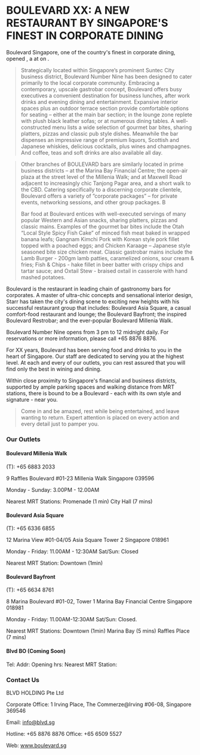 # BOULEVARD XX: A NEW RESTAURANT BY SINGAPORE'S FINEST IN CORPORATE DINING

Boulevard Singapore, one of the country's finest in corporate dining, opened <insert restaurant name>, a <insert adjectives> at <insert address> on <insert date>.

>Strategically located within Singapore’s prominent Suntec City business district, Boulevard Number Nine has been designed to cater primarily to the local corporate community. Embracing a contemporary, upscale gastrobar concept, Boulevard offers busy executives a convenient destination for business lunches, after work drinks and evening dining and entertainment. Expansive interior spaces plus an outdoor terrace section provide comfortable options for seating – either at the main bar section; in the lounge zone replete with plush black leather sofas; or at numerous dining tables. A well-constructed menu lists a wide selection of gourmet bar bites, sharing platters, pizzas and classic pub style dishes. Meanwhile the bar dispenses an impressive range of premium liquors, Scottish and Japanese whiskies, delicious cocktails, plus wines and champagnes.  And coffee, teas and soft drinks are also available all day.

>Other branches of BOULEVARD bars are similarly located in prime business districts – at the Marina Bay Financial Centre; the open-air plaza at the street level of the Millenia Walk; and at Maxwell Road adjacent to increasingly chic Tanjong Pagar area, and a short walk to the CBD.  Catering specifically to a discerning corporate clientele, Boulevard offers a variety of  ”corporate packages” – for private events, networking sessions, and other group packages. B
>
> Bar food at Boulevard entices with well-executed servings of many popular Western and Asian snacks, sharing platters, pizzas and classic mains. Examples of the gourmet bar bites include the Otah “Local Style Spicy Fish Cake” of minced fish meat baked in wrapped banana leafs; Gangnam Kimchi Pork with Korean style pork fillet topped with a poached eggs; and  Chicken Karaage – Japanese style seasoned bite size chicken meat. Classic gastrobar mains include the Lamb Burger - 200gm lamb patties, caramelized onions, sour cream & fries; Fish & Chips - hake fillet in beer batter with crispy chips and tartar sauce; and Oxtail Stew - braised oxtail in casserole with hand mashed potatoes.

Boulevard <restaurant name> is the <insert number> restaurant in leading chain of gastronomy bars for corporates. A master of ultra-chic concepts and sensational interior design, Starr has taken the city's dining scene to exciting new heights with his successful restaurant group that includes: Boulevard Asia Square, a casual comfort-food restaurant and lounge; the <insert adjectives> Boulevard Bayfront; the <insert adjectives> inspired Boulevard Restrobar; and the ever-popular Boulevard Millenia Walk.

Boulevard Number Nine opens from 3 pm to 12 midnight daily. For reservations or more information, please call +65 8876 8876.


For XX years, Boulevard has been serving <insert adj> food and <insert adj> drinks to you in the heart of Singapore. Our staff are dedicated to serving you at the highest level. At each and every of our outlets, you can rest assured that you will find only the best in wining and dining.

Within close proximity to Singapore's financial and business districts, supported by ample parking spaces and walking distance from MRT stations, there is bound to be a Boulevard - each with its own style and signature - near you.

>Come in and be amazed, rest while being entertained, and leave wanting to return. Expert attention is placed on every action and every detail just to pamper you.

### Our Outlets

#### Boulevard Millenia Walk
(T): +65 6883 2033

9 Raffles Boulevard #01-23
Millenia Walk
Singapore 039596

Monday - Sunday: 3.00PM - 12.00AM

Nearest MRT Stations:
Promenade (1 min)
City Hall (7 mins)

#### Boulevard Asia Square
(T): +65 6336 6855

12 Marina View #01-04/05
Asia Square Tower 2
Singapore 018961

Monday - Friday: 11.00AM - 12:30AM
Sat/Sun: Closed

Nearest MRT Station:
Downtown (1min)

#### Boulevard Bayfront
(T): +65 6634 8761

8 Marina Boulevard #01-02, Tower 1
Marina Bay Financial Centre
Singapore 018981

Monday - Friday: 11.00AM-12:30AM
Sat/Sun: Closed.

Nearest MRT Stations:
Downtown (1min)
Marina Bay (5 mins)
Raffles Place (7 mins)

#### Blvd BO (Coming Soon)
Tel:
Addr:
Opening hrs:
Nearest MRT Station:

### Contact Us
BLVD HOLDING Pte Ltd

Corporate Office:
1 Irving Place, The Commerze@Irving
\#06-08, Singapore 369546

Email: info@blvd.sg

Hotline: +65 8876 8876
Office:   +65 6509 5527

Web:     www.boulevard.sg
